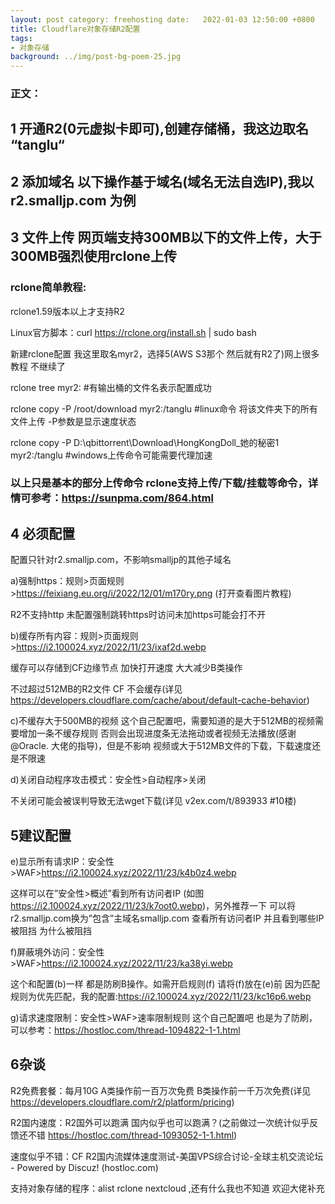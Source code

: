 ```yaml
---
layout: post category: freehosting date:   2022-01-03 12:50:00 +0800
title: Cloudflare对象存储R2配置
tags:
- 对象存储
background: ../img/post-bg-poem-25.jpg
---
```



### 正文：
## 1 开通R2(0元虚拟卡即可),创建存储桶，我这边取名 “tanglu“

## 2 添加域名 以下操作基于域名(域名无法自选IP),我以 r2.smalljp.com 为例

## 3 文件上传 网页端支持300MB以下的文件上传，大于300MB强烈使用rclone上传

### rclone简单教程:

rclone1.59版本以上才支持R2

Linux官方脚本：curl https://rclone.org/install.sh | sudo bash

新建rclone配置 我这里取名myr2，选择5(AWS S3那个 然后就有R2了)网上很多教程 不继续了

rclone tree myr2: #有输出桶的文件名表示配置成功

rclone copy -P /root/download myr2:/tanglu #linux命令 将该文件夹下的所有文件上传 -P参数是显示速度状态

rclone copy -P D:\qbittorrent\Download\HongKongDoll_她的秘密1 myr2:/tanglu #windows上传命令可能需要代理加速

### 以上只是基本的部分上传命令 rclone支持上传/下载/挂载等命令，详情可参考：https://sunpma.com/864.html

## 4 必须配置
配置只针对r2.smalljp.com，不影响smalljp的其他子域名

a)强制https：规则>页面规则>https://feixiang.eu.org/i/2022/12/01/m170ry.png (打开查看图片教程)

R2不支持http 未配置强制跳转https时访问未加https可能会打不开

b)缓存所有内容：规则>页面规则>https://i2.100024.xyz/2022/11/23/ixaf2d.webp

缓存可以存储到CF边缘节点 加快打开速度 大大减少B类操作

不过超过512MB的R2文件 CF 不会缓存(详见 https://developers.cloudflare.com/cache/about/default-cache-behavior)

c)不缓存大于500MB的视频 这个自己配置吧，需要知道的是大于512MB的视频需要增加一条不缓存规则 否则会出现进度条无法拖动或者视频无法播放(感谢@Oracle. 大佬的指导)，但是不影响 视频或大于512MB文件的下载，下载速度还是不限速

d)关闭自动程序攻击模式：安全性>自动程序>关闭

不关闭可能会被误判导致无法wget下载(详见 v2ex.com/t/893933 #10楼)

## 5建议配置
e)显示所有请求IP：安全性>WAF>https://i2.100024.xyz/2022/11/23/k4b0z4.webp

这样可以在”安全性>概述”看到所有访问者IP (如图 https://i2.100024.xyz/2022/11/23/k7oot0.webp)，另外推荐一下 可以将r2.smalljp.com换为”包含”主域名smalljp.com 查看所有访问者IP 并且看到哪些IP被阻挡 为什么被阻挡

f)屏蔽境外访问：安全性>WAF>https://i2.100024.xyz/2022/11/23/ka38yi.webp

这个和配置(b)一样 都是防刷B操作。如需开启规则(f) 请将(f)放在(e)前 因为匹配规则为优先匹配，我的配置:https://i2.100024.xyz/2022/11/23/kc16p6.webp

g)请求速度限制：安全性>WAF>速率限制规则 这个自己配置吧 也是为了防刷，可以参考：https://hostloc.com/thread-1094822-1-1.html

## 6杂谈
R2免费套餐：每月10G A类操作前一百万次免费 B类操作前一千万次免费(详见 https://developers.cloudflare.com/r2/platform/pricing)

R2国内速度：R2国外可以跑满 国内似乎也可以跑满？(之前做过一次统计似乎反馈还不错 https://hostloc.com/thread-1093052-1-1.html)

速度似乎不错：CF R2国内流媒体速度测试-美国VPS综合讨论-全球主机交流论坛 - Powered by Discuz! (hostloc.com)

支持对象存储的程序：alist rclone nextcloud ,还有什么我也不知道 欢迎大佬补充